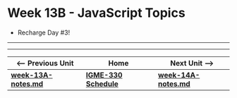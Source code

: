 # Week 13B - JavaScript Topics

- Recharge Day #3!

<!--
- We are at the end of the course content! There are just 2 more JavaScript "quirks" that we need to review with you, and they are both discussed below!

## I. Topics
- Two unusual JavaScript features:
  - [JavaScript Closures](https://github.com/tonethar/IGME-330-Master/blob/master/notes/closure-notes.md)
  - [`this` binding](https://github.com/tonethar/IGME-330-Master/blob/master/notes/this-binding-notes.md) and event handlers/event listeners
- In the future, if you ever have an interview for a web or JS position, come back and review these notes!
  
-->

<hr><hr>

| <-- Previous Unit | Home | Next Unit -->
| --- | --- | --- 
| [**week-13A-notes.md**](week-13A-notes.md)     |  [**IGME-330 Schedule**](../schedule.md) | [**week-14A-notes.md**](week-14A-notes.md)
